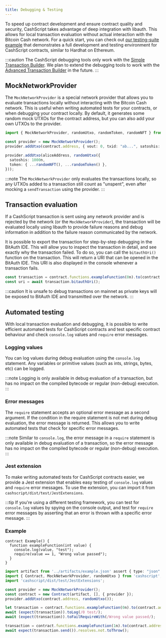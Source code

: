 ```yaml
---
title: Debugging & Testing
---
```


To speed up contract development and ensure contract quality and security, CashScript takes advantage of deep integration with libauth. This allows for local transaction evaluation without actual interaction with the Bitcoin Cash network. For a quick start, you can check out [our testing-suite example]((https://github.com/CashScript/cashscript/tree/next/examples/testing-suite)) that demonstrates a full development and testing environment for CashScript contracts, similar to Hardhat on Ethereum.

:::caution
The CashScript debugging tools only work with the [Simple Transaction Builder](/docs/sdk/transactions). We plan to extend the debugging tools to work with the [Advanced Transaction Builder](/docs/sdk/transactions-advanced) in the future.
:::

## MockNetworkProvider

The `MockNetworkProvider` is a special network provider that allows you to evaluate transactions locally without interacting with the Bitcoin Cash network. This is useful when writing automated tests for your contracts, or when debugging your contract locally. By default, it generates some random mock UTXOs for the contract address, but you can also add your own UTXOs to the provider.

```ts
import { MockNetworkProvider, randomUtxo, randomToken, randomNFT } from 'cashscript';

const provider = new MockNetworkProvider();
provider.addUtxo(contract.address, { vout: 0, txid: "ab...", satoshis: 10000n });

provider.addUtxo(aliceAddress, randomUtxo({
  satoshis: 1000n,
  token: { ...randomNFT(), ...randomToken() },
}));
```

:::note
The `MockNetworkProvider` only evaluates the transactions locally, so any UTXOs added to a transaction still count as "unspent", even after mocking a `sendTransaction` using the provider.
:::

## Transaction evaluation

If a CashScript transaction is sent using any network provider and is rejected by the network (or the `MockNetworkProvider`), the transaction will be evaluated locally using libauth to provide failure reasons and debug information in addition to the failure reason communicated by the network.

It is possible to export the transaction for step-by-step debugging in the BitAuth IDE. This will allow you to inspect the transaction in detail, and see exactly why the transaction failed. To do so, you can call the `bitauthUri()` function on the transaction. This will return a URI that can be opened in the BitAuth IDE. This URI is also displayed in the console whenever a transaction fails.

```ts
const transaction = contract.functions.exampleFunction(0n).to(contract.address, 10000n);
const uri = await transaction.bitauthUri();
```

:::caution
It is unsafe to debug transactions on mainnet as private keys will be exposed to BitAuth IDE and transmitted over the network.
:::

## Automated testing

With local transaction evaluation and debugging, it is possible to write efficient automated tests for CashScript contracts and test specific contract behaviour and check `console.log` values and `require` error messages.

### Logging values

You can log values during debug evaluation using the `console.log` statement. Any variables or primitive values (such as ints, strings, bytes, etc) can be logged.

:::note
Logging is only available in debug evaluation of a transaction, but has no impact on the compiled bytecode or regular (non-debug) execution.
:::

### Error messages

The `require` statement accepts an optional error message as a second argument. If the condition in the require statement is not met during debug evaluation, the error message is returned. This allows you to write automated tests that check for specific error messages.

:::note
Similar to `console.log`, the error message in a `require` statement is only available in debug evaluation of a transaction, so the error message has no impact on the compiled bytecode or regular (non-debug) execution.
:::

### Jest extension

To make writing automated tests for CashScript contracts easier, we provide a Jest extension that enables easy testing of `console.log` values and `require` error messages. To use the extension, you can import it from `cashscript/dist/test/JestExtensions`.

:::tip
If you're using a different testing framework, you can test for `console.log` values by spying on the console output, and test for `require` error messages by asserting that an error is thrown with a specific error message.
:::

### Example

```solidity title="Example contract"
contract Example() {
  function exampleFunction(int value) {
    console.log(value, "test");
    require(value == 1, "Wrong value passed");
  }
}
```

```ts title="Example test file"
import artifact from '../artifacts/example.json' assert { type: "json" };
import { Contract, MockNetworkProvider, randomUtxo } from 'cashscript';
import 'cashscript/dist/test/JestExtensions';

const provider = new MockNetworkProvider();
const contract = new Contract(artifact, [], { provider });
provider.addUtxo(contract.address, randomUtxo());

let transaction = contract.functions.exampleFunction(0n).to(contract.address, 10000n);
await (expect(transaction)).toLog(/0 test/);
await (expect(transaction)).toFailRequireWith(/Wrong value passed/);

transaction = contract.functions.exampleFunction(1n).to(contract.address, 10000n);
await expect(transaction.send()).resolves.not.toThrow();
```
